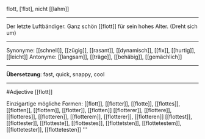 flott, [ˈflɔt], nicht [[lahm]]

---
Der letzte Luftbändiger. Ganz schön [[flott]] für sein hohes Alter. (Dreht sich um)


---
Synonyme: [[schnell]], [[zügig]], [[rasant]], [[dynamisch]], [[fix]], [[hurtig]], [[leicht]]
Antonyme: [[langsam]], [[träge]], [[behäbig]], [[gemächlich]]

---
**Übersetzung**:
fast, quick, snappy, cool

---
#Adjective [[flott]]


Einzigartige mögliche Formen: 
[[flott]], [[flotter]], [[flotte]], [[flottes]], [[flotten]], [[flottem]], [[flotter]], [[flotten]]
[[flotterer]], [[flottere]], [[flotteres]], [[flotteren]], [[flotterem]], [[flotterer]], [[flotteren]]
[[flottest]], [[flottester]], [[flotteste]], [[flottestes]], [[flottetsten]], [[flottetestem]], [[flottetester]], [[flottetesten]]
'''